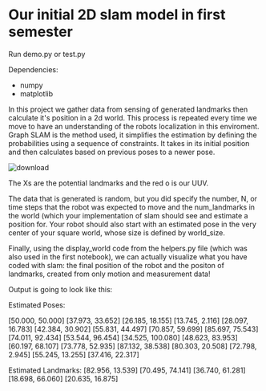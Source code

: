 # Our initial 2D slam model in first semester 

Run demo.py or test.py

Dependencies:
- numpy
- matplotlib

In this project we gather data from sensing of generated landmarks then calculate it's position in a 2d world. This process is repeated every time we move to have an understanding of the robots localization in this enviroment. Graph SLAM is the method used, it simplifies the estimation by defining the probabilities using a sequence of constraints. It takes in its initial position and then calculates based on previous poses to a newer pose.

![download](https://github.com/peterguzw0927/Senior_Design/assets/114111503/01e988cf-79d6-4489-85ce-e23a7e4e30a8)

The Xs are the potential landmarks and the red o is our UUV.

The data that is generated is random, but you did specify the number, N, or time steps that the robot was expected to move and the num_landmarks in the world (which your implementation of slam should see and estimate a position for. Your robot should also start with an estimated pose in the very center of your square world, whose size is defined by world_size.

Finally, using the display_world code from the helpers.py file (which was also used in the first notebook), we can actually visualize what you have coded with slam: the final position of the robot and the positon of landmarks, created from only motion and measurement data!

Output is going to look like this:

Estimated Poses:

[50.000, 50.000]
[37.973, 33.652]
[26.185, 18.155]
[13.745, 2.116]
[28.097, 16.783]
[42.384, 30.902]
[55.831, 44.497]
[70.857, 59.699]
[85.697, 75.543]
[74.011, 92.434]
[53.544, 96.454]
[34.525, 100.080]
[48.623, 83.953]
[60.197, 68.107]
[73.778, 52.935]
[87.132, 38.538]
[80.303, 20.508]
[72.798, 2.945]
[55.245, 13.255]
[37.416, 22.317]


Estimated Landmarks:
[82.956, 13.539]
[70.495, 74.141]
[36.740, 61.281]
[18.698, 66.060]
[20.635, 16.875]
